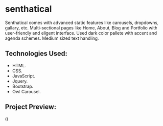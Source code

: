 # senthatical

Senthatical comes with advanced static features like carousels, dropdowns, gallary, etc. Multi-sectional pages like Home, About, Blog and Portfolio with user-friendly and eligent interface. Used dark color pallete with accent and agenda schemes. Medium sized text handling.

## Technologies Used:

* HTML.
* CSS.
* JavaScript.
* Jquery.
* Bootstrap.
* Owl Carousel.

## Project Preview:

()